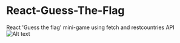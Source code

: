 # React-Guess-The-Flag
React 'Guess the flag' mini-game using fetch and restcountries API
![Alt text](./screeshot.png)
